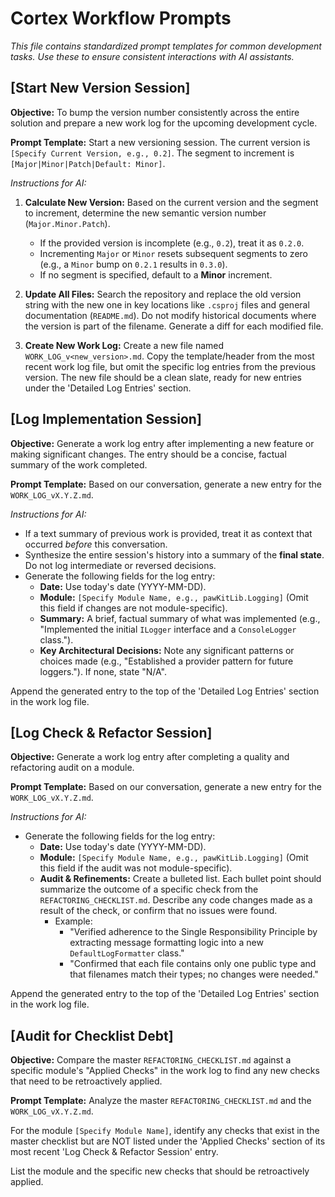 ﻿# Cortex Workflow Prompts

*This file contains standardized prompt templates for common development tasks. Use these to ensure consistent interactions with AI assistants.*

## [Start New Version Session]

**Objective:** To bump the version number consistently across the entire solution and prepare a new work log for the upcoming development cycle.

**Prompt Template:** Start a new versioning session. The current version is `[Specify Current Version, e.g., 0.2]`. The segment to increment is `[Major|Minor|Patch|Default: Minor]`.

*Instructions for AI:*
1.  **Calculate New Version:** Based on the current version and the segment to increment, determine the new semantic version number (`Major.Minor.Patch`).
    -   If the provided version is incomplete (e.g., `0.2`), treat it as `0.2.0`.
    -   Incrementing `Major` or `Minor` resets subsequent segments to zero (e.g., a `Minor` bump on `0.2.1` results in `0.3.0`).
    -   If no segment is specified, default to a **Minor** increment.

2.  **Update All Files:** Search the repository and replace the old version string with the new one in key locations like `.csproj` files and general documentation (`README.md`). Do not modify historical documents where the version is part of the filename. Generate a diff for each modified file.

3.  **Create New Work Log:** Create a new file named `WORK_LOG_v<new_version>.md`. Copy the template/header from the most recent work log file, but omit the specific log entries from the previous version. The new file should be a clean slate, ready for new entries under the 'Detailed Log Entries' section.

## [Log Implementation Session]

**Objective:** Generate a work log entry after implementing a new feature or making significant changes. The entry should be a concise, factual summary of the work completed.

**Prompt Template:** Based on our conversation, generate a new entry for the `WORK_LOG_vX.Y.Z.md`.

*Instructions for AI:*
- If a text summary of previous work is provided, treat it as context that occurred *before* this conversation.
- Synthesize the entire session's history into a summary of the **final state**. Do not log intermediate or reversed decisions.
- Generate the following fields for the log entry:
  - **Date:** Use today's date (YYYY-MM-DD).
  - **Module:** `[Specify Module Name, e.g., pawKitLib.Logging]` (Omit this field if changes are not module-specific).
  - **Summary:** A brief, factual summary of what was implemented (e.g., "Implemented the initial `ILogger` interface and a `ConsoleLogger` class.").
  - **Key Architectural Decisions:** Note any significant patterns or choices made (e.g., "Established a provider pattern for future loggers."). If none, state "N/A".

Append the generated entry to the top of the 'Detailed Log Entries' section in the work log file.

## [Log Check & Refactor Session]

**Objective:** Generate a work log entry after completing a quality and refactoring audit on a module.

**Prompt Template:** Based on our conversation, generate a new entry for the `WORK_LOG_vX.Y.Z.md`.

*Instructions for AI:*
- Generate the following fields for the log entry:
  - **Date:** Use today's date (YYYY-MM-DD).
  - **Module:** `[Specify Module Name, e.g., pawKitLib.Logging]` (Omit this field if the audit was not module-specific).
  - **Audit & Refinements:** Create a bulleted list. Each bullet point should summarize the outcome of a specific check from the `REFACTORING_CHECKLIST.md`. Describe any code changes made as a result of the check, or confirm that no issues were found.
    - Example:
      - "Verified adherence to the Single Responsibility Principle by extracting message formatting logic into a new `DefaultLogFormatter` class."
      - "Confirmed that each file contains only one public type and that filenames match their types; no changes were needed."

Append the generated entry to the top of the 'Detailed Log Entries' section in the work log file.

## [Audit for Checklist Debt]

**Objective:** Compare the master `REFACTORING_CHECKLIST.md` against a specific module's "Applied Checks" in the work log to find any new checks that need to be retroactively applied.

**Prompt Template:** Analyze the master `REFACTORING_CHECKLIST.md` and the `WORK_LOG_vX.Y.Z.md`.

For the module `[Specify Module Name]`, identify any checks that exist in the master checklist but are NOT listed under the 'Applied Checks' section of its most recent 'Log Check & Refactor Session' entry.

List the module and the specific new checks that should be retroactively applied.